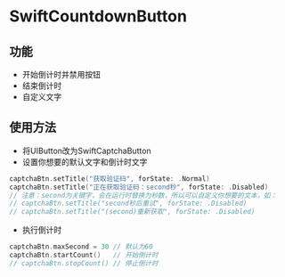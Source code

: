 # SwiftCountdownButton

## 功能
* 开始倒计时并禁用按钮
* 结束倒计时
* 自定义文字

## 使用方法
* 将UIButton改为SwiftCaptchaButton
* 设置你想要的默认文字和倒计时文字
```swift
captchaBtn.setTitle("获取验证码", forState: .Normal)
captchaBtn.setTitle("正在获取验证码：second秒", forState: .Disabled) 
// 注意：second为关键字，会在运行时替换为秒数，所以可以自定义你想要的文本，如：
// captchaBtn.setTitle("second秒后重试", forState: .Disabled)
// captchaBtn.setTitle("(second)重新获取", forState: .Disabled)
```
* 执行倒计时
```swift
captchaBtn.maxSecond = 30 // 默认为60
captchaBtn.startCount()   // 开始倒计时
// captchaBtn.stopCount() // 停止倒计时
```
